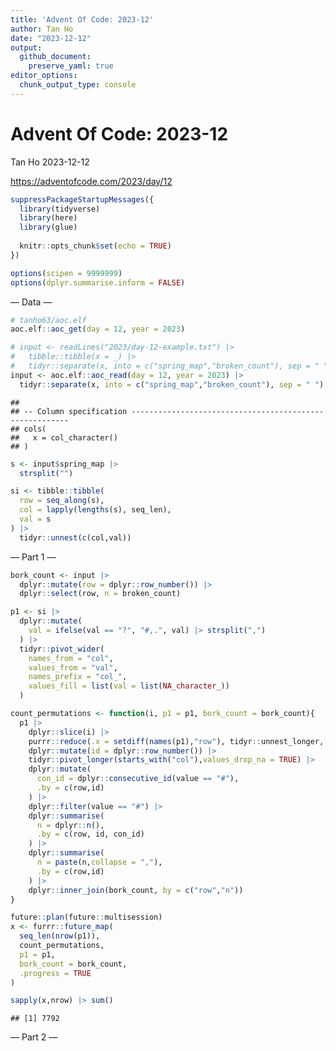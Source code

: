 ```yaml
---
title: 'Advent Of Code: 2023-12'
author: Tan Ho
date: "2023-12-12"
output: 
  github_document:
    preserve_yaml: true
editor_options: 
  chunk_output_type: console
---
```


Advent Of Code: 2023-12
================
Tan Ho
2023-12-12

<https://adventofcode.com/2023/day/12>

``` r
suppressPackageStartupMessages({
  library(tidyverse)
  library(here)
  library(glue)
  
  knitr::opts_chunk$set(echo = TRUE)
})

options(scipen = 9999999)
options(dplyr.summarise.inform = FALSE)
```

— Data —

``` r
# tanho63/aoc.elf
aoc.elf::aoc_get(day = 12, year = 2023)
```

``` r
# input <- readLines("2023/day-12-example.txt") |> 
#   tibble::tibble(x = _) |> 
#   tidyr::separate(x, into = c("spring_map","broken_count"), sep = " ")
input <- aoc.elf::aoc_read(day = 12, year = 2023) |>
  tidyr::separate(x, into = c("spring_map","broken_count"), sep = " ")
```

    ## 
    ## -- Column specification --------------------------------------------------------
    ## cols(
    ##   x = col_character()
    ## )

``` r
s <- input$spring_map |> 
  strsplit("")

si <- tibble::tibble(
  row = seq_along(s),
  col = lapply(lengths(s), seq_len),
  val = s
) |> 
  tidyr::unnest(c(col,val))
```

— Part 1 —

``` r
bork_count <- input |> 
  dplyr::mutate(row = dplyr::row_number()) |> 
  dplyr::select(row, n = broken_count)

p1 <- si |> 
  dplyr::mutate(
    val = ifelse(val == "?", "#,.", val) |> strsplit(",")
  ) |> 
  tidyr::pivot_wider(
    names_from = "col", 
    values_from = "val", 
    names_prefix = "col_",
    values_fill = list(val = list(NA_character_))
  )

count_permutations <- function(i, p1 = p1, bork_count = bork_count){
  p1 |> 
    dplyr::slice(i) |> 
    purrr::reduce(.x = setdiff(names(p1),"row"), tidyr::unnest_longer, .init = _) |> 
    dplyr::mutate(id = dplyr::row_number()) |> 
    tidyr::pivot_longer(starts_with("col"),values_drop_na = TRUE) |> 
    dplyr::mutate(
      con_id = dplyr::consecutive_id(value == "#"),
      .by = c(row,id)
    ) |> 
    dplyr::filter(value == "#") |> 
    dplyr::summarise(
      n = dplyr::n(),
      .by = c(row, id, con_id)
    ) |> 
    dplyr::summarise(
      n = paste(n,collapse = ","),
      .by = c(row,id)
    ) |> 
    dplyr::inner_join(bork_count, by = c("row","n"))
}

future::plan(future::multisession)
x <- furrr::future_map(
  seq_len(nrow(p1)),
  count_permutations,
  p1 = p1,
  bork_count = bork_count,
  .progress = TRUE
)

sapply(x,nrow) |> sum()
```

    ## [1] 7792

— Part 2 —
